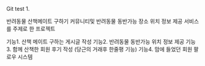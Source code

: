 Git test 1.

반려동물 산책메이트 구하기 커뮤니티및 반려동물 동반가능 장소 위치 정보 제공 서비스를 주제로 한 프로젝트

기능1. 산책 메이트 구하는 게시글 작성
기능2. 반려동물 동반가능 위치 정보 제공
기능3. 함께 산책한 회원 후기 작성 (당근의 거래후 한줄평 기능)
기능4. 맘에 들었던 회원 팔로우 시스템